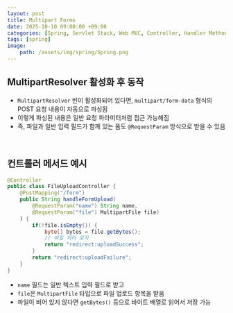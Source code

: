 ```yaml
---
layout: post
title: Multipart Forms
date: 2025-10-10 09:00:00 +09:00
categories: [Spring, Servlet Stack, Web MVC, Controller, Handler Method]
tags: [spring]
image:
    path: /assets/img/spring/Spring.png
---
```


## MultipartResolver 활성화 후 동작

- `MultipartResolver` 빈이 활성화되어 있다면, `multipart/form-data` 형식의 POST 요청 내용이 자동으로 파싱됨
- 이렇게 파싱된 내용은 일반 요청 파라미터처럼 접근 가능해짐
- 즉, 파일과 일반 입력 필드가 함께 있는 폼도 `@RequestParam` 방식으로 받을 수 있음

<br>

## 컨트롤러 메서드 예시

```java
@Controller
public class FileUploadController {
    @PostMapping("/form")
    public String handleFormUpload(
        @RequestParam("name") String name,
        @RequestParam("file") MultipartFile file) 
    ) {
        if(!file.isEmpty()) {
            byte[] bytes = file.getBytes();
            // 파일 처리 로직
            return "redirect:uploadSuccess";
        }
        return "redirect:uploadFailure";
    }
}
```

- `name` 필드는 일반 텍스트 입력 필드로 받고
- `file`은 `MultipartFile` 타입으로 파일 업로드 항목을 받음
- 파일이 비어 있지 않다면 `getBytes()` 등으로 바이트 배열로 읽어서 저장 가능

<br>